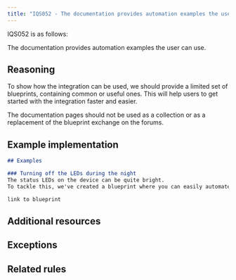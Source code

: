 ```yaml
---
title: "IQS052 - The documentation provides automation examples the user can use."
---
```


IQS052 is as follows:

The documentation provides automation examples the user can use.

## Reasoning

To show how the integration can be used, we should provide a limited set of blueprints, containing common or useful ones.
This will help users to get started with the integration faster and easier.

The documentation pages should not be used as a collection or as a replacement of the blueprint exchange on the forums.

## Example implementation

```markdown
## Examples

### Turning off the LEDs during the night
The status LEDs on the device can be quite bright.
To tackle this, we've created a blueprint where you can easily automate the LEDs turning off when the sun goes down.

link to blueprint
```

## Additional resources


## Exceptions


## Related rules

